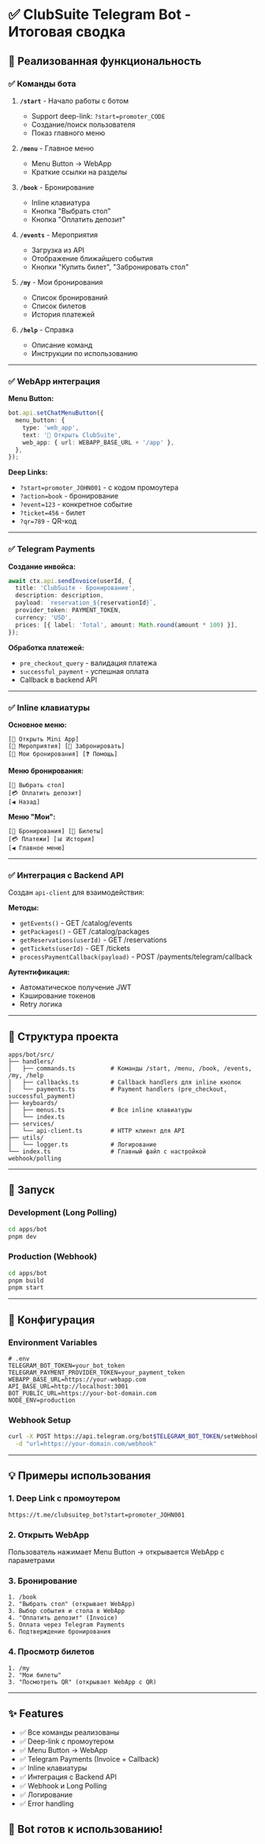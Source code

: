 # ✅ ClubSuite Telegram Bot - Итоговая сводка

## 🎯 Реализованная функциональность

### ✅ Команды бота

1. **`/start`** - Начало работы с ботом
   - Support deep-link: `?start=promoter_CODE`
   - Создание/поиск пользователя
   - Показ главного меню

2. **`/menu`** - Главное меню
   - Menu Button → WebApp
   - Краткие ссылки на разделы

3. **`/book`** - Бронирование
   - Inline клавиатура
   - Кнопка "Выбрать стол"
   - Кнопка "Оплатить депозит"

4. **`/events`** - Мероприятия
   - Загрузка из API
   - Отображение ближайшего события
   - Кнопки "Купить билет", "Забронировать стол"

5. **`/my`** - Мои бронирования
   - Список бронирований
   - Список билетов
   - История платежей

6. **`/help`** - Справка
   - Описание команд
   - Инструкции по использованию

---

### ✅ WebApp интеграция

**Menu Button:**
```typescript
bot.api.setChatMenuButton({
  menu_button: {
    type: 'web_app',
    text: '🎯 Открыть ClubSuite',
    web_app: { url: WEBAPP_BASE_URL + '/app' },
  },
});
```

**Deep Links:**
- `?start=promoter_JOHN001` - с кодом промоутера
- `?action=book` - бронирование
- `?event=123` - конкретное событие
- `?ticket=456` - билет
- `?qr=789` - QR-код

---

### ✅ Telegram Payments

**Создание инвойса:**
```typescript
await ctx.api.sendInvoice(userId, {
  title: 'ClubSuite - Бронирование',
  description: description,
  payload: `reservation_${reservationId}`,
  provider_token: PAYMENT_TOKEN,
  currency: 'USD',
  prices: [{ label: 'Total', amount: Math.round(amount * 100) }],
});
```

**Обработка платежей:**
- `pre_checkout_query` - валидация платежа
- `successful_payment` - успешная оплата
- Callback в backend API

---

### ✅ Inline клавиатуры

**Основное меню:**
```
[🎯 Открыть Mini App]
[📅 Мероприятия] [📝 Забронировать]
[👤 Мои бронирования] [❓ Помощь]
```

**Меню бронирования:**
```
[🎯 Выбрать стол]
[💳 Оплатить депозит]
[◀️ Назад]
```

**Меню "Мои":**
```
[📅 Бронирования] [🎫 Билеты]
[💳 Платежи] [📊 История]
[◀️ Главное меню]
```

---

### ✅ Интеграция с Backend API

Создан `api-client` для взаимодействия:

**Методы:**
- `getEvents()` - GET /catalog/events
- `getPackages()` - GET /catalog/packages
- `getReservations(userId)` - GET /reservations
- `getTickets(userId)` - GET /tickets
- `processPaymentCallback(payload)` - POST /payments/telegram/callback

**Аутентификация:**
- Автоматическое получение JWT
- Кэширование токенов
- Retry логика

---

## 📁 Структура проекта

```
apps/bot/src/
├── handlers/
│   ├── commands.ts          # Команды /start, /menu, /book, /events, /my, /help
│   ├── callbacks.ts         # Callback handlers для inline кнопок
│   └── payments.ts          # Payment handlers (pre_checkout, successful_payment)
├── keyboards/
│   ├── menus.ts             # Все inline клавиатуры
│   └── index.ts
├── services/
│   └── api-client.ts        # HTTP клиент для API
├── utils/
│   └── logger.ts            # Логирование
└── index.ts                 # Главный файл с настройкой webhook/polling
```

---

## 🚀 Запуск

### Development (Long Polling)
```bash
cd apps/bot
pnpm dev
```

### Production (Webhook)
```bash
cd apps/bot
pnpm build
pnpm start
```

---

## 🔧 Конфигурация

### Environment Variables

```env
# .env
TELEGRAM_BOT_TOKEN=your_bot_token
TELEGRAM_PAYMENT_PROVIDER_TOKEN=your_payment_token
WEBAPP_BASE_URL=https://your-webapp.com
API_BASE_URL=http://localhost:3001
BOT_PUBLIC_URL=https://your-bot-domain.com
NODE_ENV=production
```

### Webhook Setup

```bash
curl -X POST https://api.telegram.org/bot$TELEGRAM_BOT_TOKEN/setWebhook \
  -d "url=https://your-domain.com/webhook"
```

---

## 💡 Примеры использования

### 1. Deep Link с промоутером
```
https://t.me/clubsuitep_bot?start=promoter_JOHN001
```

### 2. Открыть WebApp
Пользователь нажимает Menu Button → открывается WebApp с параметрами

### 3. Бронирование
```
1. /book
2. "Выбрать стол" (открывает WebApp)
3. Выбор события и стола в WebApp
4. "Оплатить депозит" (Invoice)
5. Оплата через Telegram Payments
6. Подтверждение бронирования
```

### 4. Просмотр билетов
```
1. /my
2. "Мои билеты"
3. "Посмотреть QR" (открывает WebApp с QR)
```

---

## ✨ Features

- ✅ Все команды реализованы
- ✅ Deep-link с промоутером
- ✅ Menu Button → WebApp
- ✅ Telegram Payments (Invoice + Callback)
- ✅ Inline клавиатуры
- ✅ Интеграция с Backend API
- ✅ Webhook и Long Polling
- ✅ Логирование
- ✅ Error handling

## 🎉 Bot готов к использованию!
